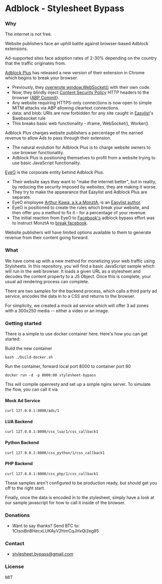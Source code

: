 # Adblock - Stylesheet Bypass

### Why

The internet is not free.

Website publishers face an uphill battle against browser-based Adblock extensions.

Ad-supported sites face adoption rates of 2-30% depending on the country that the traffic originates from.

[Adblock Plus] has released a new version of their extension in Chrome which begins to break your browser.
  - Previously, they [overwrote window.WebSocket()] with their own code.
  - Now, they blindly inject [Content Security Policy] HTTP headers to the browser ([ABP Commit]).
  - Any website requiring HTTPS-only connections is now open to simple MITM attacks via ABP allowing cleartext connections.
  - data: and blob: URIs are now forbidden for any site caught in [Easylist]'s $websocket rule
  - This breaks basic web functionality - iframe, WebSocket(), Worker().

Adblock Plus charges website publishers a percentage of the earned revenue to allow Ads to pass through their extension.
  - The natural evolution for Adblock Plus is to charge website owners to use browser functionality.
  - Adblock Plus is positioning themselves to profit from a website trying to use basic JavaScript functionality.

[EyeO] is the corporate entity behind Adblock Plus.
  - Their website says they want to "make the internet better", but in reality, by reducing the security imposed by websites, they are making it worse.
  - They try to make the appearance that Easylist and Adblock Plus are separate.
  - EyeO employee [Arthur Kawa, a.k.a MonztA], is an [Easylist author].
  - EyeO is positioned to create the rules which break your website, and then offer you a method to fix it - for a percentage of your revenue.
  - The initial reaction from EyeO to [Facebook's] adblock bypass effort was to instruct MonztA to [break facebook].

Website publishers will have limited options available to them to generate revenue from their content going forward.

### What
We have come up with a new method for monetizing your web traffic using Stylsheets.  In this repository, you will find a basic JavaScript sample which will run in the web browser.  It loads a given URL as a stylesheet and decodes the content property to a JS Object.  Once this is complete, your usual ad rendering process can complete.

There are two samples for the backend process, which calls a third party ad service, encodes the data in to a CSS and returns to the browser.

For simplicity, we created a mock ad service which will offer 3 ad zones with a 300x250 media -- either a video or an image.

### Getting started
There is a simple to use docker container here.  Here's how you can get started:

Build the new container
~~~~
bash ./build-docker.sh 
~~~~

Run the container, forward local port 8000 to container port 80
~~~~
docker run -d -p 8000:80 stylesheet-bypass
~~~~

This will compile openresty and set up a simple nginx server.  To simulate the flow, you can call it via

#### Mock Ad Service
~~~~
curl 127.0.0.1:8000/ads/1
~~~~

#### LUA Backend
~~~~
curl 127.0.0.1:8000/css_lua/1/css_callback1 
~~~~

#### Python Backend
~~~~
curl 127.0.0.1:8000/css_python/1/css_callback1
~~~~

#### PHP Backend
~~~~
curl 127.0.0.1:8000/css_php/1/css_callback1
~~~~

These samples aren't configured to be production ready, but should get you off to the right start.

Finally, once the data is encoded in to the stylesheet, simply have a look at our sample javascript for how to call it inside of the browser.

### Donations

  - Want to say thanks?  Send BTC to: 1CtsoiBnBHecxLUKAyV2HmCqJHxQi2eg95

### Contact

  - stylesheet.bypass@gmail.com

### License
MIT


   [Adblock Plus]: <https://adblockplus.org/>
   [Easylist]: <https://github.com/easylist/easylist>
   [Content Security Policy]: <https://www.w3.org/TR/CSP2/>
   [ABP Commit]: <https://hg.adblockplus.org/adblockpluschrome/rev/92bb84339f70>
   [overwrote window.WebSocket()]: <https://hg.adblockplus.org/adblockpluschrome/rev/20c6e8db2f5c>
   [Arthur Kawa, a.k.a MonztA]: <http://www.gesetze-bayern.de/(X(1)S(30d1ofgbgotxjbzqk1xtiwgj))/Content/Document/Y-300-Z-BECKRS-B-2015-N-09562?hl=true&AspxAutoDetectCookieSupport=1>
   [Easylist author]: <https://github.com/easylist/easylist/commits/master?author=monzta>
   [break facebook]: <https://github.com/easylist/easylist/commit/1fb0590737b4fc834eaf23c665591d68cb28600d>
   [EyeO]: <https://eyeo.com/>
   [Facebook's]: <https://newsroom.fb.com/news/2016/08/a-new-way-to-control-the-ads-you-see-on-facebook-and-an-update-on-ad-blocking/>
